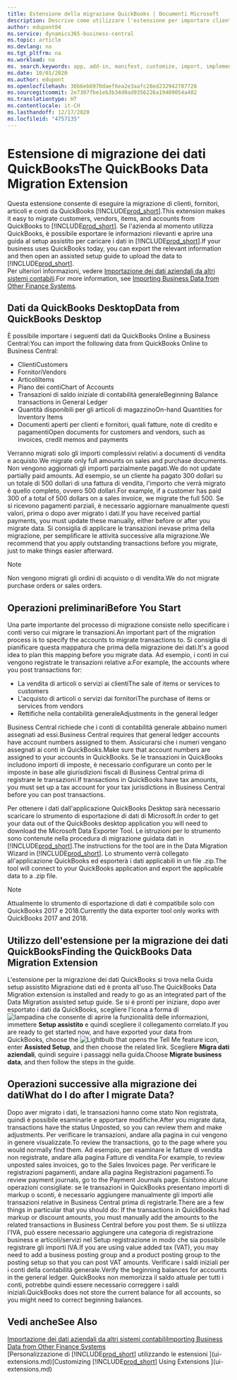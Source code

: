 ```yaml
---
title: Estensione della migrazione QuickBooks | Documenti Microsoft
description: Descrive come utilizzare l'estensione per importare clienti, fornitori, articoli e conti da QuickBooks Desktop a Business Central.
author: edupont04
ms.service: dynamics365-business-central
ms.topic: article
ms.devlang: na
ms.tgt_pltfrm: na
ms.workload: na
ms. search.keywords: app, add-in, manifest, customize, import, implement
ms.date: 10/01/2020
ms.author: edupont
ms.openlocfilehash: 36b6eb6970daef6ea2e3aafc28ed232942707728
ms.sourcegitcommit: 2e7307fbe1eb3b34d0ad9356226a19409054a402
ms.translationtype: HT
ms.contentlocale: it-CH
ms.lasthandoff: 12/17/2020
ms.locfileid: "4757135"
---
```

# <a name="the-quickbooks-data-migration-extension"></a><span data-ttu-id="c9ac5-103">Estensione di migrazione dei dati QuickBooks</span><span class="sxs-lookup"><span data-stu-id="c9ac5-103">The QuickBooks Data Migration Extension</span></span>

<span data-ttu-id="c9ac5-104">Questa estensione consente di eseguire la migrazione di clienti, fornitori, articoli e conti da QuickBooks [!INCLUDE[prod_short](includes/prod_short.md)].</span><span class="sxs-lookup"><span data-stu-id="c9ac5-104">This extension makes it easy to migrate customers, vendors, items, and accounts from QuickBooks to [!INCLUDE[prod_short](includes/prod_short.md)].</span></span> <span data-ttu-id="c9ac5-105">Se l'azienda al momento utilizza QuickBooks, è possibile esportare le informazioni rilevanti e aprire una guida al setup assistito per caricare i dati in [!INCLUDE[prod_short](includes/prod_short.md)].</span><span class="sxs-lookup"><span data-stu-id="c9ac5-105">If your business uses QuickBooks today, you can export the relevant information and then open an assisted setup guide to upload the data to [!INCLUDE[prod_short](includes/prod_short.md)].</span></span>  
<span data-ttu-id="c9ac5-106">Per ulteriori informazioni, vedere [Importazione dei dati aziendali da altri sistemi contabili](across-import-data-configuration-packages.md).</span><span class="sxs-lookup"><span data-stu-id="c9ac5-106">For more information, see [Importing Business Data from Other Finance Systems](across-import-data-configuration-packages.md).</span></span>

## <a name="data-from-quickbooks-desktop"></a><span data-ttu-id="c9ac5-107">Dati da QuickBooks Desktop</span><span class="sxs-lookup"><span data-stu-id="c9ac5-107">Data from QuickBooks Desktop</span></span>

<span data-ttu-id="c9ac5-108">È possibile importare i seguenti dati da QuickBooks Online a Business Central:</span><span class="sxs-lookup"><span data-stu-id="c9ac5-108">You can import the following data from QuickBooks Online to Business Central:</span></span>

- <span data-ttu-id="c9ac5-109">Clienti</span><span class="sxs-lookup"><span data-stu-id="c9ac5-109">Customers</span></span>  
- <span data-ttu-id="c9ac5-110">Fornitori</span><span class="sxs-lookup"><span data-stu-id="c9ac5-110">Vendors</span></span>  
- <span data-ttu-id="c9ac5-111">Articoli</span><span class="sxs-lookup"><span data-stu-id="c9ac5-111">Items</span></span>  
- <span data-ttu-id="c9ac5-112">Piano dei conti</span><span class="sxs-lookup"><span data-stu-id="c9ac5-112">Chart of Accounts</span></span>  
- <span data-ttu-id="c9ac5-113">Transazioni di saldo iniziale di contabilità generale</span><span class="sxs-lookup"><span data-stu-id="c9ac5-113">Beginning Balance transactions in General Ledger</span></span>  
- <span data-ttu-id="c9ac5-114">Quantità disponibili per gli articoli di magazzino</span><span class="sxs-lookup"><span data-stu-id="c9ac5-114">On-hand Quantities for Inventory Items</span></span>  
- <span data-ttu-id="c9ac5-115">Documenti aperti per clienti e fornitori, quali fatture, note di credito e pagamenti</span><span class="sxs-lookup"><span data-stu-id="c9ac5-115">Open documents for customers and vendors, such as invoices, credit memos and payments</span></span>  

<span data-ttu-id="c9ac5-116">Verranno migrati solo gli importi complessivi relativi a documenti di vendita e acquisto.</span><span class="sxs-lookup"><span data-stu-id="c9ac5-116">We migrate only full amounts on sales and purchase documents.</span></span> <span data-ttu-id="c9ac5-117">Non vengono aggiornati gli importi parzialmente pagati.</span><span class="sxs-lookup"><span data-stu-id="c9ac5-117">We do not update partially paid amounts.</span></span> <span data-ttu-id="c9ac5-118">Ad esempio, se un cliente ha pagato 300 dollari su un totale di 500 dollari di una fattura di vendita, l'importo che verrà migrato è quello completo, ovvero 500 dollari.</span><span class="sxs-lookup"><span data-stu-id="c9ac5-118">For example, if a customer has paid 300 of a total of 500 dollars on a sales invoice, we migrate the full 500.</span></span> <span data-ttu-id="c9ac5-119">Se si ricevono pagamenti parziali, è necessario aggiornare manualmente questi valori, prima o dopo aver migrato i dati.</span><span class="sxs-lookup"><span data-stu-id="c9ac5-119">If you have received partial payments, you must update these manually, either before or after you migrate data.</span></span> <span data-ttu-id="c9ac5-120">Si consiglia di applicare le transazioni inevase prima della migrazione, per semplificare le attività successive alla migrazione.</span><span class="sxs-lookup"><span data-stu-id="c9ac5-120">We recommend that you apply outstanding transactions before you migrate, just to make things easier afterward.</span></span>

> [!NOTE]
> <span data-ttu-id="c9ac5-121">Non vengono migrati gli ordini di acquisto o di vendita.</span><span class="sxs-lookup"><span data-stu-id="c9ac5-121">We do not migrate purchase orders or sales orders.</span></span>

## <a name="before-you-start"></a><span data-ttu-id="c9ac5-122">Operazioni preliminari</span><span class="sxs-lookup"><span data-stu-id="c9ac5-122">Before You Start</span></span>

<span data-ttu-id="c9ac5-123">Una parte importante del processo di migrazione consiste nello specificare i conti verso cui migrare le transazioni.</span><span class="sxs-lookup"><span data-stu-id="c9ac5-123">An important part of the migration process is to specify the accounts to migrate transactions to.</span></span> <span data-ttu-id="c9ac5-124">Si consiglia di pianificare questa mappatura che prima della migrazione dei dati.</span><span class="sxs-lookup"><span data-stu-id="c9ac5-124">It's a good idea to plan this mapping before you migrate data.</span></span> <span data-ttu-id="c9ac5-125">Ad esempio, i conti in cui vengono registrate le transazioni relative a:</span><span class="sxs-lookup"><span data-stu-id="c9ac5-125">For example, the accounts where you post transactions for:</span></span>

- <span data-ttu-id="c9ac5-126">La vendita di articoli o servizi ai clienti</span><span class="sxs-lookup"><span data-stu-id="c9ac5-126">The sale of items or services to customers</span></span>  
- <span data-ttu-id="c9ac5-127">L'acquisto di articoli o servizi dai fornitori</span><span class="sxs-lookup"><span data-stu-id="c9ac5-127">The purchase of items or services from vendors</span></span>  
- <span data-ttu-id="c9ac5-128">Rettifiche nella contabilità generale</span><span class="sxs-lookup"><span data-stu-id="c9ac5-128">Adjustments in the general ledger</span></span>  

<span data-ttu-id="c9ac5-129">Business Central richiede che i conti di contabilità generale abbaino numeri assegnati ad essi.</span><span class="sxs-lookup"><span data-stu-id="c9ac5-129">Business Central requires that general ledger accounts have account numbers assigned to them.</span></span> <span data-ttu-id="c9ac5-130">Assicurarsi che i numeri vengano assegnati ai conti in QuickBooks.</span><span class="sxs-lookup"><span data-stu-id="c9ac5-130">Make sure that account numbers are assigned to your accounts in QuickBooks.</span></span>
<span data-ttu-id="c9ac5-131">Se le transazioni in QuickBooks includono importi di imposte, è necessario configurare un conto per le imposte in base alle giurisdizioni fiscali di Business Central prima di registrare le transazioni.</span><span class="sxs-lookup"><span data-stu-id="c9ac5-131">If transactions in QuickBooks have tax amounts, you must set up a tax account for your tax jurisdictions in Business Central before you can post transactions.</span></span>

<span data-ttu-id="c9ac5-132">Per ottenere i dati dall'applicazione QuickBooks Desktop sarà necessario scaricare lo strumento di esportazione di dati di Microsoft.</span><span class="sxs-lookup"><span data-stu-id="c9ac5-132">In order to get your data out of the QuickBooks desktop application you will need to download the Microsoft Data Exporter Tool.</span></span>  <span data-ttu-id="c9ac5-133">Le istruzioni per lo strumento sono contenute nella procedura di migrazione guidata dati in [!INCLUDE[prod_short](includes/prod_short.md)].</span><span class="sxs-lookup"><span data-stu-id="c9ac5-133">The instructions for the tool are in the Data Migration Wizard in [!INCLUDE[prod_short](includes/prod_short.md)].</span></span> <span data-ttu-id="c9ac5-134">Lo strumento verrà collegato all'applicazione QuickBooks ed esporterà i dati applicabili in un file .zip.</span><span class="sxs-lookup"><span data-stu-id="c9ac5-134">The tool will connect to your QuickBooks application and export the applicable data to a .zip file.</span></span>  

> [!NOTE]
> <span data-ttu-id="c9ac5-135">Attualmente lo strumento di esportazione di dati è compatibile solo con QuickBooks 2017 e 2018.</span><span class="sxs-lookup"><span data-stu-id="c9ac5-135">Currently the data exporter tool only works with QuickBooks 2017 and 2018.</span></span>

## <a name="finding-the-quickbooks-data-migration-extension"></a><span data-ttu-id="c9ac5-136">Utilizzo dell'estensione per la migrazione dei dati QuickBooks</span><span class="sxs-lookup"><span data-stu-id="c9ac5-136">Finding the QuickBooks Data Migration Extension</span></span>

<span data-ttu-id="c9ac5-137">L'estensione per la migrazione dei dati QuickBooks si trova nella Guida setup assistito Migrazione dati ed è pronta all'uso.</span><span class="sxs-lookup"><span data-stu-id="c9ac5-137">The QuickBooks Data Migration extension is installed and ready to go as an integrated part of the Data Migration assisted setup guide.</span></span> <span data-ttu-id="c9ac5-138">Se si è pronti per iniziare, dopo aver esportato i dati da QuickBooks, scegliere l'icona a forma di ![lampadina che consente di aprire la funzionalità delle informazioni](media/ui-search/search_small.png "Informazioni sull'operazione che si desidera eseguire"), immettere **Setup assistito** e quindi scegliere il collegamento correlato.</span><span class="sxs-lookup"><span data-stu-id="c9ac5-138">If you are ready to get started now, and have exported your data from QuickBooks, choose the ![Lightbulb that opens the Tell Me feature](media/ui-search/search_small.png "Tell me what you want to do") icon, enter **Assisted Setup**, and then choose the related link.</span></span> <span data-ttu-id="c9ac5-139">Scegliere **Migra dati aziendali**, quindi seguire i passaggi nella guida.</span><span class="sxs-lookup"><span data-stu-id="c9ac5-139">Choose **Migrate business data**, and then follow the steps in the guide.</span></span>  

## <a name="what-do-i-do-after-i-migrate-data"></a><span data-ttu-id="c9ac5-140">Operazioni successive alla migrazione dei dati</span><span class="sxs-lookup"><span data-stu-id="c9ac5-140">What do I do after I migrate Data?</span></span>

<span data-ttu-id="c9ac5-141">Dopo aver migrato i dati, le transazioni hanno come stato Non registrata, quindi è possibile esaminarle e apportare modifiche.</span><span class="sxs-lookup"><span data-stu-id="c9ac5-141">After you migrate data, transactions have the status Unposted, so you can review them and make adjustments.</span></span> <span data-ttu-id="c9ac5-142">Per verificare le transazioni, andare alla pagina in cui vengono in genere visualizzate.</span><span class="sxs-lookup"><span data-stu-id="c9ac5-142">To review the transactions, go to the page where you would normally find them.</span></span> <span data-ttu-id="c9ac5-143">Ad esempio, per esaminare le fatture di vendita non registrate, andare alla pagina Fatture di vendita.</span><span class="sxs-lookup"><span data-stu-id="c9ac5-143">For example, to review unposted sales invoices, go to the Sales Invoices page.</span></span> <span data-ttu-id="c9ac5-144">Per verificare le registrazioni pagamenti, andare alla pagina Registrazioni pagamenti.</span><span class="sxs-lookup"><span data-stu-id="c9ac5-144">To review payment journals, go to the Payment Journals page.</span></span>
<span data-ttu-id="c9ac5-145">Esistono alcune operazioni consigliate: se le transazioni in QuickBooks presentano importi di markup o sconti, è necessario aggiungere manualmente gli importi alle transazioni relative in Business Central prima di registrarle.</span><span class="sxs-lookup"><span data-stu-id="c9ac5-145">There are a few things in particular that you should do: If the transactions in QuickBooks had markup or discount amounts, you must manually add the amounts to the related transactions in Business Central before you post them.</span></span>
<span data-ttu-id="c9ac5-146">Se si utilizza l'IVA, può essere necessario aggiungere una categoria di registrazione business e articoli/servizi nel Setup registrazione in modo che sia possibile registrare gli importi IVA.</span><span class="sxs-lookup"><span data-stu-id="c9ac5-146">If you are using value added tax (VAT), you may need to add a business posting group and a product posting group to the posting setup so that you can post VAT amounts.</span></span>
<span data-ttu-id="c9ac5-147">Verificare i saldi iniziali per i conti della contabilità generale.</span><span class="sxs-lookup"><span data-stu-id="c9ac5-147">Verify the beginning balances for accounts in the general ledger.</span></span> <span data-ttu-id="c9ac5-148">QuickBooks non memorizza il saldo attuale per tutti i conti, potrebbe quindi essere necessario correggere i saldi iniziali.</span><span class="sxs-lookup"><span data-stu-id="c9ac5-148">QuickBooks does not store the current balance for all accounts, so you might need to correct beginning balances.</span></span>

## <a name="see-also"></a><span data-ttu-id="c9ac5-149">Vedi anche</span><span class="sxs-lookup"><span data-stu-id="c9ac5-149">See Also</span></span>

[<span data-ttu-id="c9ac5-150">Importazione dei dati aziendali da altri sistemi contabili</span><span class="sxs-lookup"><span data-stu-id="c9ac5-150">Importing Business Data from Other Finance Systems</span></span>](across-import-data-configuration-packages.md)  
<span data-ttu-id="c9ac5-151">[Personalizzazione di [!INCLUDE[prod_short](includes/prod_short.md)] utilizzando le estensioni ](ui-extensions.md)</span><span class="sxs-lookup"><span data-stu-id="c9ac5-151">[Customizing [!INCLUDE[prod_short](includes/prod_short.md)] Using Extensions ](ui-extensions.md)</span></span>  
